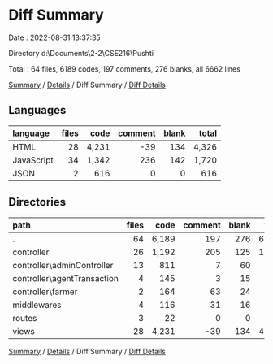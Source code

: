 # Diff Summary

Date : 2022-08-31 13:37:35

Directory d:\\Documents\\2-2\\CSE216\\Pushti

Total : 64 files,  6189 codes, 197 comments, 276 blanks, all 6662 lines

[Summary](results.md) / [Details](details.md) / Diff Summary / [Diff Details](diff-details.md)

## Languages
| language | files | code | comment | blank | total |
| :--- | ---: | ---: | ---: | ---: | ---: |
| HTML | 28 | 4,231 | -39 | 134 | 4,326 |
| JavaScript | 34 | 1,342 | 236 | 142 | 1,720 |
| JSON | 2 | 616 | 0 | 0 | 616 |

## Directories
| path | files | code | comment | blank | total |
| :--- | ---: | ---: | ---: | ---: | ---: |
| . | 64 | 6,189 | 197 | 276 | 6,662 |
| controller | 26 | 1,192 | 205 | 125 | 1,522 |
| controller\\adminController | 13 | 811 | 7 | 60 | 878 |
| controller\\agentTransaction | 4 | 145 | 3 | 15 | 163 |
| controller\\farmer | 2 | 164 | 63 | 24 | 251 |
| middlewares | 4 | 116 | 31 | 16 | 163 |
| routes | 3 | 22 | 0 | 0 | 22 |
| views | 28 | 4,231 | -39 | 134 | 4,326 |

[Summary](results.md) / [Details](details.md) / Diff Summary / [Diff Details](diff-details.md)